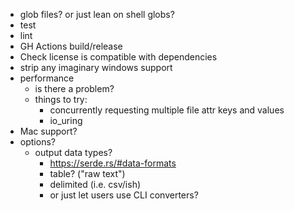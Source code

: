 - glob files? or just lean on shell globs?
- test
- lint
- GH Actions build/release
- Check license is compatible with dependencies
- strip any imaginary windows support
- performance
  - is there a problem?
  - things to try:
    - concurrently requesting multiple file attr keys and values
    - io_uring
- Mac support?
- options?
  - output data types?
    - https://serde.rs/#data-formats
    - table? ("raw text")
    - delimited (i.e. csv/ish)
    - or just let users use CLI converters?
